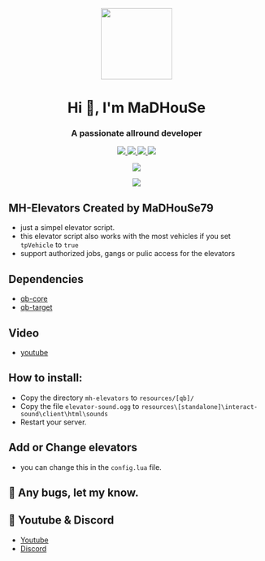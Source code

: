 <p align="center">
    <img width="140" src="https://icons.iconarchive.com/icons/iconarchive/red-orb-alphabet/128/Letter-M-icon.png" />  
    <h1 align="center">Hi 👋, I'm MaDHouSe</h1>
    <h3 align="center">A passionate allround developer </h3>    
</p>
<p align="center">
  <a href="https://github.com/MaDHouSe79/mh-elevators/issues">
    <img src="https://img.shields.io/github/issues/MaDHouSe79/mh-elevators"/> 
  </a>
  <a href="https://github.com/MaDHouSe79/mh-elevators/network/members">
    <img src="https://img.shields.io/github/forks/MaDHouSe79/mh-elevators"/> 
  </a>  
  <a href="https://github.com/MaDHouSe79/mh-elevators/stargazers">
    <img src="https://img.shields.io/github/stars/MaDHouSe79/mh-elevators"/> 
  </a>
  <a href="https://github.com/MaDHouSe79/mh-elevators/blob/main/LICENSE">
    <img src="https://img.shields.io/github/license/MaDHouSe79/mh-elevators?color=black"/> 
  </a> 
</p>

<p align="center">
  <img alig src="https://github-profile-trophy.vercel.app/?username=MaDHouSe79&margin-w=15&column=6" />
</p>

<p align="center">
  <img alig src="https://raw.githubusercontent.com/kamranahmedse/driver.js/master/demo/images/split.png" />
</p>

## MH-Elevators Created by MaDHouSe79
- just a simpel elevator script.
- this elevator script also works with the most vehicles if you set `tpVehicle` to `true`
- support authorized jobs, gangs or pulic access for the elevators

## Dependencies
- [qb-core](https://github.com/qbcore-framework/qb-core)
- [qb-target](https://github.com/qbcore-framework/qb-target)

## Video
- [youtube](https://www.youtube.com/watch?v=MBs9n2RBM-I)

## How to install:
- Copy the directory `mh-elevators` to `resources/[qb]/`
- Copy the file `elevator-sound.ogg` to `resources\[standalone]\interact-sound\client\html\sounds`
- Restart your server.


## Add or Change elevators
- you can change this in the `config.lua` file.


## 🐞 Any bugs, let my know.

## 🙈 Youtube & Discord
- [Youtube](https://www.youtube.com/@MaDHouSe79)
- [Discord](https://discord.gg/cEMSeE9dgS)
